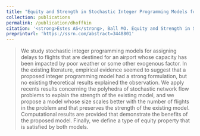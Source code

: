 ```yaml
---
title: "Equity and Strength in Stochastic Integer Programming Models for the Dynamic Single Airport Ground-Holding Problem"
collection: publications
permalink: /publication/dhoffkin
citation: '<strong>Estes AS</strong>, Ball MO. Equity and Strength in Stochastic Integer Programming Models for the Dynamic Single Airport Ground-Holding Problem. To appear in <i>Transportation Science</i>.'
preprinturl: 'https://ssrn.com/abstract=3448801'
---
```

> We study stochastic integer programming models for assigning delays to flights that are destined for an airport whose capacity has been impacted by poor weather or some other exogenous factor. In the existing literature, empirical evidence seemed to suggest that a proposed integer programming model had a strong formulation, but no existing theoretical results explained the observation. We apply recents results concerning the polyhedra of stochastic network flow problems to explain the strength of the existing model, and we propose a model whose size scales better with the number of flights in the problem and that preserves the strength of the existing model. Computational results are provided that demonstrate the benefits of the proposed model. Finally, we define a type of equity property that is satisfied by both models.


